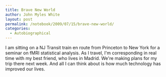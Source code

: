 ```yaml
---
title: Brave New World
author: John Myles White
layout: post
permalink: /notebook/2009/07/15/brave-new-world/
categories:
  - Autobiographical
---
```


I am sitting on a NJ Transit train en route from Princeton to New York for a seminar on fMRI statistical analysis. As I travel, I'm corresponding in real time with my best friend, who lives in Madrid. We're making plans for my trip there next week. And alI I can think about is how much technology has improved our lives.
